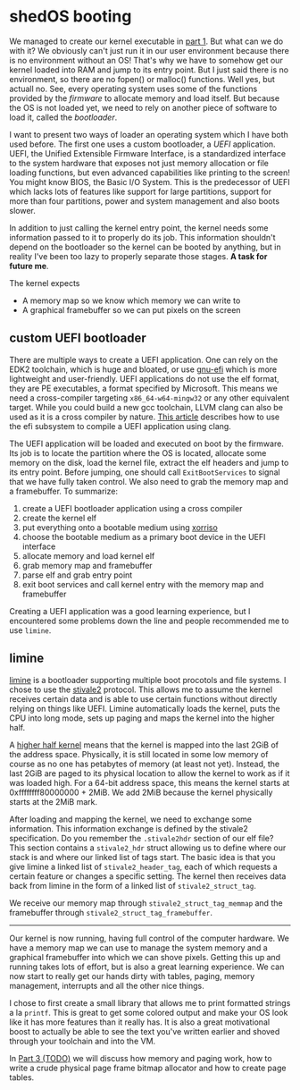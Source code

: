 # shedOS booting

We managed to create our kernel executable in [part 1](shedOS_toolchain.html). But what can we do with it?
We obviously can't just run it in our user environment because there is no environment without an OS!
That's why we have to somehow get our kernel loaded into RAM and jump to its entry point. But I just said
there is no environment, so there are no fopen() or malloc() functions. Well yes, but actuall no. See, every
operating system uses some of the functions provided by the *firmware* to allocate memory and load itself.
But because the OS is not loaded yet, we need to rely on another piece of software to load it, called
the *bootloader*.

I want to present two ways of loader an operating system which I have both used before. The first
one uses a custom bootloader, a *UEFI* application. UEFI, the Unified Extensible Firmware Interface,
is a standardized interface to the system hardware that exposes not just memory allocation or file loading
functions, but even advanced capabilities like printing to the screen! You might know BIOS, the Basic I/O System.
This is the predecessor of UEFI which lacks lots of features like support for large partitions, support for more
than four partitions, power and system management and also boots slower.

In addition to just calling the kernel entry point, the kernel needs some information passed to it to properly
do its job. This information shouldn't depend on the bootloader so the kernel can be booted by anything, but in
reality I've been too lazy to properly separate those stages. **A task for future me**.

The kernel expects

- A memory map so we know which memory we can write to
- A graphical framebuffer so we can put pixels on the screen

## custom UEFI bootloader

There are multiple ways to create a UEFI application. One can rely on the EDK2 toolchain, which is huge and bloated,
or use [gnu-efi](https://wiki.osdev.org/GNU-EFI) which is more lightweight and user-friendly. UEFI applications do
not use the elf format, they are PE executables, a format specified by Microsoft. This means we need a cross-compiler
targeting `x86_64-w64-mingw32` or any other equivalent target. While you could build a new gcc toolchain, LLVM clang
can also be used as it is a cross compiler by nature. [This article](https://wiki.osdev.org/UEFI_App_Bare_Bones#Under_LLVM.2Fclang)
describes how to use the efi subsystem to compile a UEFI application using clang.

The UEFI application will be loaded and executed on boot by the firmware. Its job is to locate the partition where
the OS is located, allocate some memory on the disk, load the kernel file, extract the elf headers and jump to its
entry point. Before jumping, one should call `ExitBootServices` to signal that we have fully taken control. We also
need to grab the memory map and a framebuffer.  To summarize:

1. create a UEFI bootloader application using a cross compiler
2. create the kernel elf
3. put everything onto a bootable medium using [xorriso](https://wiki.osdev.org/UEFI_App_Bare_Bones#Creating_the_FAT_image)
4. choose the bootable medium as a primary boot device in the UEFI interface
5. allocate memory and load kernel elf
6. grab memory map and framebuffer
7. parse elf and grab entry point
8. exit boot services and call kernel entry with the memory map and framebuffer

Creating a UEFI application was a good learning experience, but I encountered some problems down the line and people
recommended me to use `limine`.

## limine
[limine](https://github.com/limine-bootloader/limine) is a bootloader supporting multiple boot procotols and file systems.
I chose to use the [stivale2](https://github.com/stivale/stivale/blob/master/STIVALE2.md) protocol. This allows me to assume
the kernel receives certain data and is able to use certain functions without directly relying on things like UEFI. Limine
automatically loads the kernel, puts the CPU into long mode, sets up paging and maps the kernel into the higher half.

A [higher half kernel](https://wiki.osdev.org/Higher_Half_Kernel) means that the kernel is mapped into the last 2GiB of
the address space. Physically, it is still located in some low memory of course as no one has petabytes of memory (at least not yet).
Instead, the last 2GiB are paged to its physical location to allow the kernel to work as if it was loaded high. For a 64-bit
address space, this means the kernel starts at 0xffffffff80000000 + 2MiB. We add 2MiB because the kernel physically starts at the 2MiB
mark.

After loading and mapping the kernel, we need to exchange some information. This information exchange is defined by the stivale2
specification. Do you remember the `.stivale2hdr` section of our elf file? This section contains a `stivale2_hdr` struct allowing us
to define where our stack is and where our linked list of tags start. The basic idea is that you give limine a linked list of
`stivale2_header_tag`, each of which requests a certain feature or changes a specific setting. The kernel then receives data back
from limine in the form of a linked list of `stivale2_struct_tag`.

We receive our memory map through `stivale2_struct_tag_memmap` and the framebuffer through `stivale2_struct_tag_framebuffer`.

---

Our kernel is now running, having full control of the computer hardware. We have a memory map we can use to manage the system memory
and a graphical framebuffer into which we can shove pixels. Getting this up and running takes lots of effort, but is also a great
learning experience. We can now start to really get our hands dirty with tables, paging, memory management, interrupts and all the
other nice things.

I chose to first create a small library that allows me to print formatted strings a la `printf`. This is great to get some colored
output and make your OS look like it has more features than it really has. It is also a great motivational boost to actually be
able to see the text you've written earlier and shoved through your toolchain and into the VM.

In [Part 3 (TODO)](shedOS_paging.html) we will discuss how memory and paging work, how to write a crude physical
page frame bitmap allocator and how to create page tables.
